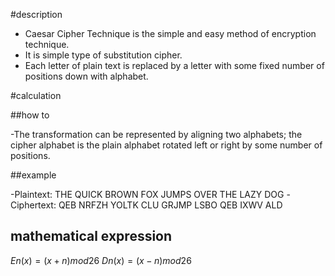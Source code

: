 #description

- Caesar Cipher Technique is the simple and easy method of encryption technique.
- It is simple type of substitution cipher.
- Each letter of plain text is replaced by a letter with some fixed number of positions down with alphabet.

#calculation

##how to

-The transformation can be represented by aligning two alphabets; the cipher alphabet is the plain alphabet rotated left or right by some number of positions.

##example

-Plaintext:  THE QUICK BROWN FOX JUMPS OVER THE LAZY DOG
-Ciphertext: QEB NRFZH YOLTK CLU GRJMP LSBO QEB IXWV ALD

## mathematical expression

$En(x)=(x+n) mod {26}$
$Dn(x)=(x-n) mod {26}$
